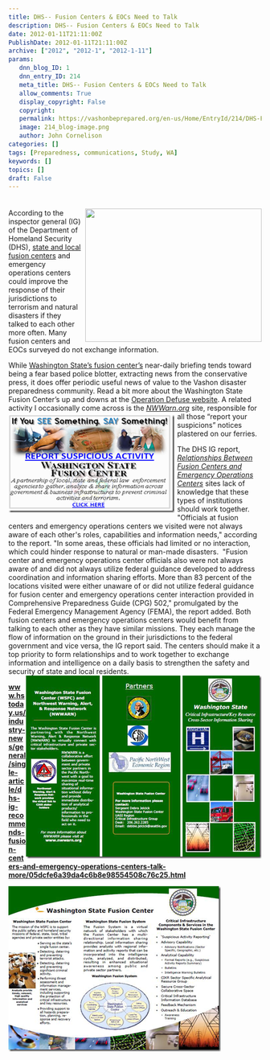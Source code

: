 ```yaml
---
title: DHS-- Fusion Centers & EOCs Need to Talk
description: DHS-- Fusion Centers & EOCs Need to Talk
date: 2012-01-11T21:11:00Z
PublishDate: 2012-01-11T21:11:00Z
archive: ["2012", "2012-1", "2012-1-11"]
params:
   dnn_blog_ID: 1
   dnn_entry_ID: 214
   meta_title: DHS-- Fusion Centers & EOCs Need to Talk
   allow_comments: True
   display_copyright: False
   copyright: 
   permalink: https://vashonbeprepared.org/en-us/Home/EntryId/214/DHS-Fusion-Centers-amp-EOCs-Need-to-Talk
   image: 214_blog-image.png
   author: John Cornelison
categories: []
tags: [Preparedness, communications, Study, WA]
keywords: []
topics: []
draft: False
---
```


<div class="wlWriterHeaderFooter" style="padding-bottom: 4px; margin: 0px; padding-left: 0px; padding-right: 0px; float: none; padding-top: 4px;"> </div>
<p><a href="http://info.publicintelligence.net/WSFCoverview.pdf" target="_blank"><img alt="" width="351" height="265" title="WSFC2" align="right" style="margin: 0px 0px 5px 5px; display: inline; float: right;" src="https://publicintelligence.net/wp-content/uploads/2010/06/WSFC2.png" /></a>According to the inspector general (IG) of the Department of Homeland Security (DHS), <a href="http://publicintelligence.net/intelligence-fusion-centers/" target="_blank">state and local fusion centers</a> and emergency operations centers could improve the response of their jurisdictions to terrorism and natural disasters if they talked to each other more often. Many fusion centers and EOCs surveyed do not exchange information.</p>
<p>While <a href="http://publicintelligence.net/cui-washington-state-fusion-center-overview-brief/" target="_blank">Washington State&rsquo;s fusion center&rsquo;s</a> near-daily briefing tends toward being a fear based police blotter, extracting news from the conservative press, it does offer periodic useful news of value to the Vashon disaster preparedness community. Read a bit more about the Washington State Fusion Center&rsquo;s up and downs at the <a href="http://www.operationdefuse.com/2010/05/19/washington-state-fusion-center-tour/" target="_blank">Operation Defuse website</a>. A related activity I occasionally come across is the <em><a href="http://nwwarn.org/alertSignup-Fusion.aspx" title="If you see something, say something: WA's Suspicion Hotline" target="_blank"><img width="331" height="195" title="image" align="left" style="background-image: none;   margin: 5px 5px 5px 0px; padding-left: 0px; padding-right: 0px; display: inline; float: left;   padding-top: 0px;border: 0px solid;" alt="image" src="/images/dnnBlog/1/214/Windows-Live-Writer-53d2823e7525_CB50-image_fb913a13-428c-41d4-85ae-01fe98cee19e.png" /></a><a href="http://nwwarn.org/" target="_blank">NWWarn.org</a></em> site, responsible for all those &ldquo;report your suspicions&rdquo; notices plastered on our ferries.</p>
<p>The DHS IG report, <a href="http://www.oig.dhs.gov/assets/Mgmt/OIG_12-15_Dec11.pdf"><i>Relationships Between Fusion Centers and Emergency Operations Centers</i></a> sites lack of knowledge that these types of institutions should work together. "Officials at fusion centers and emergency operations centers we visited were not always aware of each other's roles, capabilities and information needs," according to the report. "In some areas, these officials had limited or no interaction, which could hinder response to natural or man-made disasters.&nbsp; "Fusion center and emergency operations center officials also were not always aware of and did not always utilize federal guidance developed to address coordination and information sharing efforts. More than 83 percent of the locations visited were either unaware of or did not utilize federal guidance for fusion center and emergency operations center interaction provided in Comprehensive Preparedness Guide (CPG) 502," promulgated by the Federal Emergency Management Agency (FEMA), the report added. Both fusion centers and emergency operations centers would benefit from talking to each other as they have similar missions. They each manage the flow of information on the ground in their jurisdictions to the federal government and vice versa, the IG report said. The centers should make it a top priority to form relationships and to work together to exchange information and intelligence on a daily basis to strengthen the safety and security of state and local residents.<a href="http://info.publicintelligence.net/WSFCoverview.pdf" target="_blank"><img width="469" height="364" title="image" align="right" style="background-image: none;   padding-left: 0px; padding-right: 0px; display: inline; float: right;   padding-top: 0px;border: 0px;" alt="image" src="/images/dnnBlog/1/214/Windows-Live-Writer-53d2823e7525_CB50-image_12.png" /></a></p>
<p><a href="http://www.hstoday.us/industry-news/general/single-article/dhs-ig-recommends-fusion-centers-and-emergency-operations-centers-talk-more/05dcfe6a39da4c6b8e98554508c76c25.html"><b>www.hstoday.us/industry-news/general/single-article/dhs-ig-recommends-fusion-centers-and-emergency-operations-centers-talk-more/05dcfe6a39da4c6b8e98554508c76c25.html</b></a><b> </b></p>
<p><a href="http://info.publicintelligence.net/WSFCoverview.pdf" target="_blank"><img width="423" height="329" title="image" align="left" style="background-image: none;   padding-left: 0px; padding-right: 0px; display: inline; float: left;   padding-top: 0px;border: 0px;" alt="image" src="/images/dnnBlog/1/214/Windows-Live-Writer-53d2823e7525_CB50-image_13.png" /></a></p>
